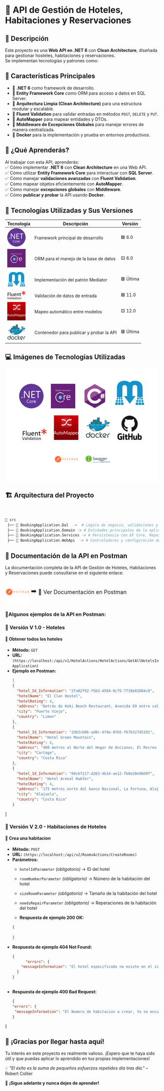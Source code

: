 # 📌 API de Gestión de Hoteles, Habitaciones y Reservaciones

## 📖 Descripción

Este proyecto es una **Web API en .NET 6** con **Clean Architecture**, diseñada para gestionar hosteles, habitaciones y reservaciones.  
Se implementan tecnologías y patrones como:

## 📌 Características Principales  
- 🔹 **.NET 6** como framework de desarrollo.  
- 🔹 **Entity Framework Core** como ORM para acceso a datos en SQL Server.  
- 🔹 **Arquitectura Limpia (Clean Architecture)** para una estructura modular y escalable.  
- 🔹 **Fluent Validation** para validar entradas en métodos `POST`, `DELETE` y `PUT`.  
- 🔹 **AutoMapper** para mapear entidades y DTOs.  
- 🔹 **Middleware de Excepciones Globales** para manejar errores de manera centralizada.  
- 🔹 **Docker** para la implementación y prueba en entornos productivos.

## 🎯 ¿Qué Aprenderás?
Al trabajar con esta API, aprenderás:  
✅ Cómo implementar **.NET 6** con **Clean Architecture** en una Web API.  
✅ Cómo utilizar **Entity Framework Core** para interactuar con **SQL Server**.  
✅ Cómo manejar **validaciones avanzadas** con **Fluent Validation**.  
✅ Cómo mapear objetos eficientemente con **AutoMapper**.  
✅ Cómo manejar **excepciones globales** con **Middleware**.  
✅ Cómo **publicar y probar** la API usando **Docker**.  

## 🚀 Tecnologías Utilizadas y Sus Versiones  

| Tecnología           | Descripción | Versión |
|----------------------|------------|---------|
| <img src="https://github.com/Gust23ccCastillo/AspNetCore_WebApi_BasicConcepts/blob/main/BookingApplication.WebApi/Img/dotnetcore-original.svg" width="60"> | Framework principal de desarrollo | 🟦 6.0 |
| <img src="https://github.com/Gust23ccCastillo/AspNetCore_WebApi_BasicConcepts/blob/main/BookingApplication.WebApi/Img/EfCore.png" width="60"> | ORM para el manejo de la base de datos | 🟨 6.0 |
| <img src="https://github.com/Gust23ccCastillo/AspNetCore_WebApi_BasicConcepts/blob/main/BookingApplication.WebApi/Img/MediatR.png" width="60"> | Implementación del patrón Mediator | 🟥 Última |
| <img src="https://github.com/Gust23ccCastillo/AspNetCore_WebApi_BasicConcepts/blob/main/BookingApplication.WebApi/Img/fluent-validation-logo.png" width="60"> | Validación de datos de entrada | 🟦 11.0 |
| <img src="https://github.com/Gust23ccCastillo/AspNetCore_WebApi_BasicConcepts/blob/main/BookingApplication.WebApi/Img/Automapper.png" width="60"> | Mapeo automático entre modelos | 🟨 12.0 |
| <img src="https://github.com/Gust23ccCastillo/AspNetCore_WebApi_BasicConcepts/blob/main/BookingApplication.WebApi/Img/docker-original-wordmark.svg" width="60"> | Contenedor para publicar y probar la API | 🟥 Última |

## 💻 Imágenes de Tecnologías Utilizadas  

<p align="center" style="background-color: white; padding: 20px;">
    <img src="https://github.com/Gust23ccCastillo/AspNetCore_WebApi_BasicConcepts/blob/main/BookingApplication.WebApi/Img/dotnetcore-original.svg" width="80" style="margin: 10px;">
    <img src="https://github.com/Gust23ccCastillo/AspNetCore_WebApi_BasicConcepts/blob/main/BookingApplication.WebApi/Img/EfCore.png" width="80" style="margin: 10px;">
    <img src="https://github.com/Gust23ccCastillo/AspNetCore_WebApi_BasicConcepts/blob/main/BookingApplication.WebApi/Img/csharp-original.svg" width="80" style="margin: 10px;">
    <img src="https://github.com/Gust23ccCastillo/AspNetCore_WebApi_BasicConcepts/blob/main/BookingApplication.WebApi/Img/MediatR.png" width="100" style="margin: 10px;">
    <img src="https://github.com/Gust23ccCastillo/AspNetCore_WebApi_BasicConcepts/blob/main/BookingApplication.WebApi/Img/fluent-validation-logo.png" width="80" style="margin: 10px;">
    <img src="https://github.com/Gust23ccCastillo/AspNetCore_WebApi_BasicConcepts/blob/main/BookingApplication.WebApi/Img/Automapper.png" width="80" style="margin: 10px;">
    <img src="https://github.com/Gust23ccCastillo/AspNetCore_WebApi_BasicConcepts/blob/main/BookingApplication.WebApi/Img/docker-original-wordmark.svg" width="80" style="margin: 10px;">
    <img src="https://github.com/Gust23ccCastillo/AspNetCore_WebApi_BasicConcepts/blob/main/BookingApplication.WebApi/Img/github-original-wordmark.svg" width="80" style="margin: 10px;">
    <img src="https://github.com/Gust23ccCastillo/AspNetCore_WebApi_BasicConcepts/blob/main/BookingApplication.WebApi/Img/postman-original-wordmark.svg" width="80" style="margin: 10px;">
    <img src="https://github.com/Gust23ccCastillo/AspNetCore_WebApi_BasicConcepts/blob/main/BookingApplication.WebApi/Img/swagger-original-wordmark.svg" width="80" style="margin: 10px;">
</p>


## 🏗️ Arquitectura del Proyecto

```bash


📂 src
 ├── 📁 BookingApplication.Dal  ->  # Lógica de negocio, validaciones y comandos MediatR
 ├── 📁 BookingApplication.Domain -> # Entidades principales de la aplicación
 ├── 📁 BookingApplication.Services -> # Persistencia con EF Core, Repositorios, Unit of Work
 ├── 📁 BookingApplication.WebApi  -> # Controladores y configuración de la API
```
## 📄 Documentación de la API en Postman

La documentación completa de la API de Gestión de Hoteles, Habitaciones y Reservaciones puede consultarse en el siguiente enlace:
<div style="display: flex; align-items: center;">
  <img src="https://github.com/Gust23ccCastillo/AspNetCore_WebApi_BasicConcepts/blob/main/BookingApplication.WebApi/Img/postman-original-wordmark.svg" width="80" style="margin-right: 5px;">
  <span style="font-size: 20px; margin-right: 5px;">➡️</span>
  <a href="https://documenter.getpostman.com/view/19070925/2sAYkGKeYP" style="font-size: 18px; text-decoration: none;">
    🔗 Ver Documentación en Postman
  </a>
</div>


 ### 📌Algunos ejemplos de la API en Postman:

### **🔹 Versión  V 1.0 - Hoteles**
#### 🏨 Obtener todos los hoteles
- **Método:** `GET`
- **URL:** `(https://localhost:/api/v1/HotelActions/HotelActions/GetAllHotelsInApplication)`
- **Ejemplo en Postman:**
  ```json
  [
  {
    "hotel_Id_Information": "2fa02f92-f5b3-4584-8c75-7738e02084c0",
    "hotelName": "El Clan Hostel",
    "hotelRating": 4,
    "address": "Detrás de Koki Beach Restaurant, Avenida 69 entre calles 217 y 219",
    "city": "Puerto Viejo",
    "country": "Limon"
  },
  {
    "hotel_Id_Information": "2db3cb06-ad8c-4f4e-8fb5-f67b327d5191",
    "hotelName": "Hotel Green Mountain",
    "hotelRating": 4,
    "address": "400 metros al Norte del Hogar de Ancianos, El Recreo Turrialba, Turrialba, Cartago",
    "city": "Cartago",
    "country": "Costa Rica"
  },
  {
    "hotel_Id_Information": "69cbf217-d263-4b14-ae12-fb0e20e90d9f",
    "hotelName": "Hotel Arenal Rabfer",
    "hotelRating": 4,
    "address": "175 metros norte del banco Nacional, La Fortuna, Alajuela, 21007",
    "city": "Alajuela",
    "country": "Costa Rica"
  }
]


### **🔹 Versión  V 2.0 - Habitaciones de Hoteles**
#### 🏨 Crea una habitacion
- **Método:** `POST`
- **URL:** `(https://localhost:/api/v2/RoomsActions/CreateRooms)`
- **Parámetros:**
  - `hotelIdParameter` _(obligatorio)_ → ID del hotel
  - `roomNumberParameter` _(obligatorio)_ → Número de la habitación del hotel
  - `sizeRoomParameter` _(obligatorio)_ → Tamaño de la habitación del hotel
  -  `needsRepairParameter` _(obligatorio)_ → Reperaciones de la habitación del hotel
  
  - **Respuesta de ejemplo 200 OK:**
  ```json
  {

  }
- **Respuesta de ejemplo 404 Not Found:**
  ```json
  {
        "errors": {
      "messageInformation": "El hotel especificado no existe en el sistema."
    }
  }
    

- **Respuesta de ejemplo 400 Bad Request:**
   ```json
   {
  "errors": {
    "messageInformation": "El Numero de habitacion a crear, Ya se encuetra registrado, Porfavor ingrese otro numero de habitacion valido!."
  }
}

## 🎉 ¡Gracias por llegar hasta aquí!  
Tu interés en este proyecto es realmente valioso. ¡Espero que te haya sido útil y que puedas aplicar lo aprendido en tus propias implementaciones!  

💡 *"El éxito es la suma de pequeños esfuerzos repetidos día tras día."* – Robert Collier  

🚀 **¡Sigue adelante y nunca dejes de aprender!** 
